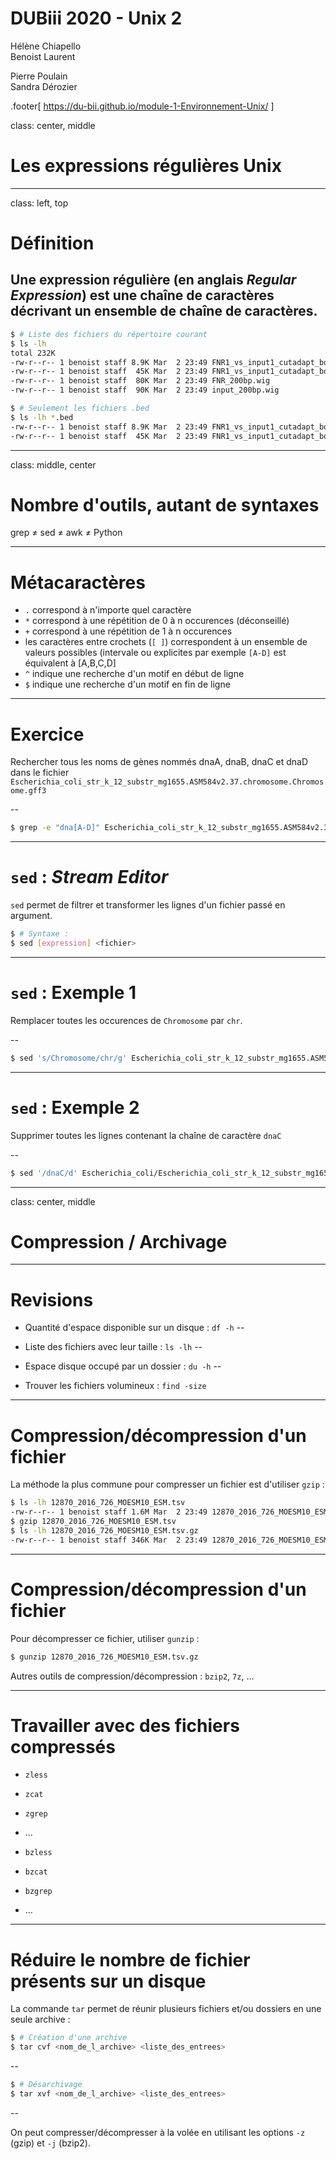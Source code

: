 
# DUBiii 2020 - Unix 2

Hélène Chiapello<br/>
Benoist Laurent

Pierre Poulain<br/>
Sandra Dérozier


.footer[
https://du-bii.github.io/module-1-Environnement-Unix/
]


class: center, middle
# Les expressions régulières Unix

---

class: left, top

# Définition
Une expression régulière (en anglais *Regular Expression*) 
est une chaîne de caractères décrivant un ensemble de chaîne de
caractères.
--

```bash
$ # Liste des fichiers du répertoire courant
$ ls -lh 
total 232K
-rw-r--r-- 1 benoist staff 8.9K Mar  2 23:49 FNR1_vs_input1_cutadapt_bowtie2_homer.bed
-rw-r--r-- 1 benoist staff  45K Mar  2 23:49 FNR1_vs_input1_cutadapt_bowtie2_macs2.bed
-rw-r--r-- 1 benoist staff  80K Mar  2 23:49 FNR_200bp.wig
-rw-r--r-- 1 benoist staff  90K Mar  2 23:49 input_200bp.wig

$ # Seulement les fichiers .bed
$ ls -lh *.bed
-rw-r--r-- 1 benoist staff 8.9K Mar  2 23:49 FNR1_vs_input1_cutadapt_bowtie2_homer.bed
-rw-r--r-- 1 benoist staff  45K Mar  2 23:49 FNR1_vs_input1_cutadapt_bowtie2_macs2.bed
```

---

class: middle, center

# Nombre d'outils, autant de syntaxes

grep ≠ sed ≠ awk ≠ Python

---

# Métacaractères

- `.` correspond à n'importe quel caractère  
- `*` correspond à une répétition de 0 à n occurences (déconseillé) 
- `+` correspond à une répétition de 1 à n occurences 
- les caractères entre crochets (`[ ]`) correspondent à un ensemble de valeurs possibles (intervale ou explicites par exemple `[A-D]` est équivalent à [A,B,C,D]
- `^` indique une recherche d'un motif en début de ligne  
- `$` indique une recherche d'un motif en fin de ligne  

---

# Exercice

Rechercher tous les noms de gènes nommés dnaA, dnaB, dnaC
et dnaD dans le fichier
`Escherichia_coli_str_k_12_substr_mg1655.ASM584v2.37.chromosome.Chromosome.gff3`

--

```bash
$ grep -e "dna[A-D]" Escherichia_coli_str_k_12_substr_mg1655.ASM584v2.37.chromosome.Chromosome.gff3 
```

---

# `sed` : *Stream Editor*

`sed` permet de filtrer et transformer les lignes d'un fichier passé
en argument.

```bash
$ # Syntaxe :
$ sed [expression] <fichier>
```

---

# `sed` : Exemple 1

Remplacer toutes les occurences de `Chromosome` par `chr`.

--

```bash
$ sed 's/Chromosome/chr/g' Escherichia_coli_str_k_12_substr_mg1655.ASM584v2.37.chromosome.Chromosome.gff3 > gff_modified.gff3
```

---

# `sed` : Exemple 2

Supprimer toutes les lignes contenant la chaîne de caractère `dnaC`

--

```bash
$ sed '/dnaC/d' Escherichia_coli/Escherichia_coli_str_k_12_substr_mg1655.ASM584v2.37.chromosome.Chromosome.gff3 > gff_no-dnaC.gff3
```

---

class: center, middle
# Compression / Archivage

---

# Revisions

* Quantité d'espace disponible sur un disque : `df -h`
--

* Liste des fichiers avec leur taille : `ls -lh`
--

* Espace disque occupé par un dossier : `du -h`
--

* Trouver les fichiers volumineux : `find -size`

---

# Compression/décompression d'un fichier

La méthode la plus commune pour compresser un fichier est 
d'utiliser `gzip` :

```bash
$ ls -lh 12870_2016_726_MOESM10_ESM.tsv
-rw-r--r-- 1 benoist staff 1.6M Mar  2 23:49 12870_2016_726_MOESM10_ESM.tsv
$ gzip 12870_2016_726_MOESM10_ESM.tsv
$ ls -lh 12870_2016_726_MOESM10_ESM.tsv.gz
-rw-r--r-- 1 benoist staff 346K Mar  2 23:49 12870_2016_726_MOESM10_ESM.tsv.gz
```

---

# Compression/décompression d'un fichier

Pour décompresser ce fichier, utiliser `gunzip` : 

```bash
$ gunzip 12870_2016_726_MOESM10_ESM.tsv.gz
```

Autres outils de compression/décompression : `bzip2`, `7z`, ...

---

# Travailler avec des fichiers compressés

* `zless`
* `zcat`
* `zgrep`
* ...

* `bzless`
* `bzcat`
* `bzgrep`
* ...

---

# Réduire le nombre de fichier présents sur un disque

La commande `tar` permet de réunir plusieurs fichiers et/ou dossiers
en une seule archive :

```bash
$ # Création d'une archive
$ tar cvf <nom_de_l_archive> <liste_des_entrees>
```
--

```bash
$ # Désarchivage
$ tar xvf <nom_de_l_archive> <liste_des_entrees>
```
--

On peut compresser/décompresser à la volée en utilisant
les options `-z` (gzip) et `-j` (bzip2).